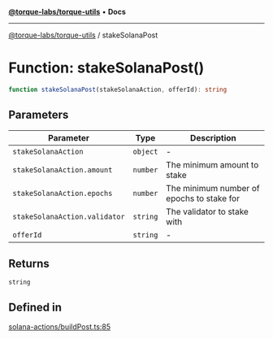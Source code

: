 [**@torque-labs/torque-utils**](../README.md) • **Docs**

***

[@torque-labs/torque-utils](../README.md) / stakeSolanaPost

# Function: stakeSolanaPost()

```ts
function stakeSolanaPost(stakeSolanaAction, offerId): string
```

## Parameters

| Parameter | Type | Description |
| ------ | ------ | ------ |
| `stakeSolanaAction` | `object` | - |
| `stakeSolanaAction.amount` | `number` | The minimum amount to stake |
| `stakeSolanaAction.epochs` | `number` | The minimum number of epochs to stake for |
| `stakeSolanaAction.validator` | `string` | The validator to stake with |
| `offerId` | `string` | - |

## Returns

`string`

## Defined in

[solana-actions/buildPost.ts:85](https://github.com/torque-labs/torque-utils/blob/fcba00c7b8994c0932484e8f489988b91291c603/solana-actions/buildPost.ts#L85)
